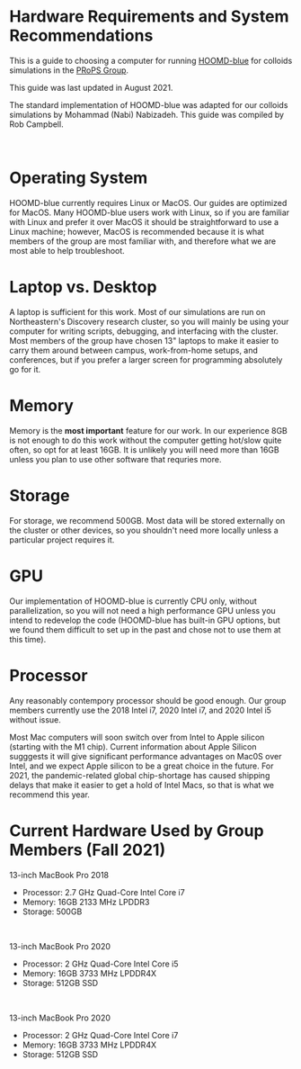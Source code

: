 # Hardware Requirements and System Recommendations

This is a guide to choosing a computer for running [HOOMD-blue] for colloids simulations in the [PRoPS Group].

This guide was last updated in August 2021.

The standard implementation of HOOMD-blue was adapted for our colloids simulations by Mohammad (Nabi) Nabizadeh. This guide was compiled by Rob Campbell.

[HOOMD-blue]: http://glotzerlab.engin.umich.edu/hoomd-blue/
[PRoPS Group]: https://web.northeastern.edu/complexfluids/
<br>

# Operating System

HOOMD-blue currently requires Linux or MacOS. Our guides are optimized for MacOS. Many HOOMD-blue users work with Linux, so if you are familiar with Linux and prefer it over MacOS it should be straightforward to use a Linux machine; however, MacOS is recommended because it is what members of the group are most familiar with, and therefore what we are most able to help troubleshoot.
<br>

# Laptop vs. Desktop

A laptop is sufficient for this work. Most of our simulations are run on Northeastern's Discovery research cluster, so you will mainly be using your computer for writing scripts, debugging, and interfacing with the cluster. Most members of the group have chosen 13" laptops to make it easier to carry them around between campus, work-from-home setups, and conferences, but if you prefer a larger screen for programming absolutely go for it.
<br>

# Memory

Memory is the **most important** feature for our work. In our experience 8GB is not enough to do this work without the computer getting hot/slow quite often, so opt for at least 16GB. It is unlikely you will need more than 16GB unless you plan to use other software that requries more.
<br>

# Storage

For storage, we recommend 500GB. Most data will be stored externally on the cluster or other devices, so you shouldn't need more locally unless a particular project requires it.
<br>

# GPU

Our implementation of HOOMD-blue is currently CPU only, without parallelization, so you will not need a high performance GPU unless you intend to redevelop the code (HOOMD-blue has built-in GPU options, but we found them difficult to set up in the past and chose not to use them at this time). 
<br>

# Processor

Any reasonably contempory processor should be good enough. Our group members currently use the 2018 Intel i7, 2020 Intel i7, and 2020 Intel i5 without issue.

Most Mac computers will soon switch over from Intel to Apple silicon (starting with the M1 chip). Current information about Apple Silicon sugggests it will give significant performance advantages on Mac0S over Intel, and we expect Apple silicon to be a great choice in the future. For 2021, the pandemic-related global chip-shortage has caused shipping delays that make it easier to get a hold of Intel Macs, so that is what we recommend this year.
<br>

# Current Hardware Used by Group Members (Fall 2021)

13-inch MacBook Pro 2018
* Processor: 2.7 GHz Quad-Core Intel Core i7
* Memory: 16GB 2133 MHz LPDDR3
* Storage: 500GB
<br>

13-inch MacBook Pro 2020
* Processor: 2 GHz Quad-Core Intel Core i5
* Memory: 16GB 3733 MHz LPDDR4X
* Storage: 512GB SSD
<br>

13-inch MacBook Pro 2020
* Processor: 2 GHz Quad-Core Intel Core i7
* Memory: 16GB 3733 MHz LPDDR4X
* Storage: 512GB SSD
<br>


